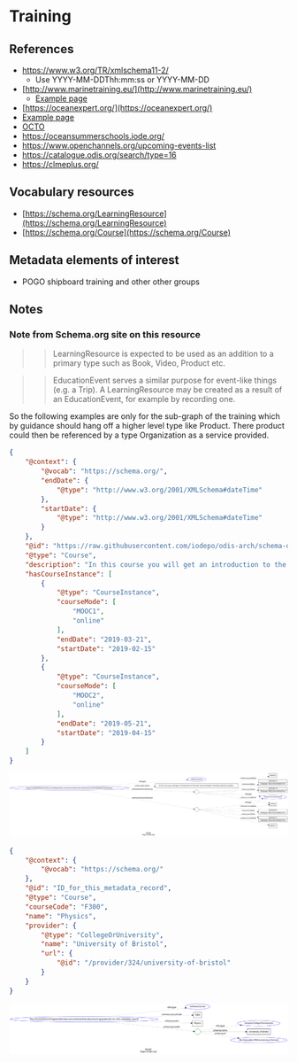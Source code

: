 # Training

## References

* https://www.w3.org/TR/xmlschema11-2/
  * Use YYYY-MM-DDThh:mm:ss or YYYY-MM-DD
* [http://www.marinetraining.eu/](http://www.marinetraining.eu/)
  * [Example page](http://www.marinetraining.eu/node/1001)
* [https://oceanexpert.org/](https://oceanexpert.org/)
* [Example page](https://oceanexpert.org/event/2859)
* [OCTO](https://www.octogroup.org/)
* https://oceansummerschools.iode.org/ 
* https://www.openchannels.org/upcoming-events-list 
* https://catalogue.odis.org/search/type=16 
* https://clmeplus.org/

## Vocabulary resources


* [https://schema.org/LearningResource](https://schema.org/LearningResource) 
* [https://schema.org/Course](https://schema.org/Course)

## Metadata elements of interest

* POGO shipboard training and other other groups

## Notes

### Note from Schema.org site on this resource

>> LearningResource is expected to be used as an addition to a primary type such as Book, Video, Product etc.

>>EducationEvent serves a similar purpose for event-like things (e.g. a Trip). A LearningResource may be created as a result of an EducationEvent, for example by recording one.

So the following examples are only for the sub-graph of the training which by guidance should hang off a higher level type like Product.  There product could then be referenced by a type Organization as a service provided.

<!-- embedme ./graphs/course1.json -->

```json
{
    "@context": {
        "@vocab": "https://schema.org/",
        "endDate": {
            "@type": "http://www.w3.org/2001/XMLSchema#dateTime"
        },
        "startDate": {
            "@type": "http://www.w3.org/2001/XMLSchema#dateTime"
        }
    },
    "@id": "https://raw.githubusercontent.com/iodepo/odis-arch/schema-dev/schema/thematics/training/graphs/course1.json",
    "@type": "Course",
    "description": "In this course you will get an introduction to the main tools and ideas in the data scientist's toolbox...",
    "hasCourseInstance": [
        {
            "@type": "CourseInstance",
            "courseMode": [
                "MOOC1",
                "online"
            ],
            "endDate": "2019-03-21",
            "startDate": "2019-02-15"
        },
        {
            "@type": "CourseInstance",
            "courseMode": [
                "MOOC2",
                "online"
            ],
            "endDate": "2019-05-21",
            "startDate": "2019-04-15"
        }
    ]
}
```

![SOS Guidance image](./graphs/course1.svg)


<!-- embedme ./graphs/course2.json -->

```json
{
    "@context": {
        "@vocab": "https://schema.org/"
    },
    "@id": "ID_for_this_metadata_record",
    "@type": "Course",
    "courseCode": "F300",
    "name": "Physics",
    "provider": {
        "@type": "CollegeOrUniversity",
        "name": "University of Bristol",
        "url": {
            "@id": "/provider/324/university-of-bristol"
        }
    }
}
```

![SOS Guidance image](./graphs/course2.svg)
